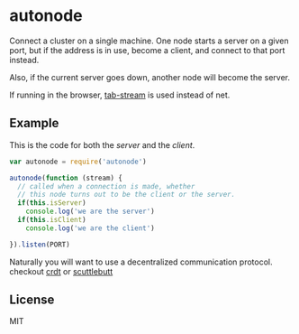 # autonode

Connect a cluster on a single machine.
One node starts a server on a given port,
but if the address is in use, become a client, 
and connect to that port instead.

Also, if the current server goes down, 
another node will become the server.

If running in the browser, [tab-stream](https://github.com/dominictarr/tab-stream)
is used instead of net.

## Example

This is the code for both the _server_ and the _client_.

``` js
var autonode = require('autonode')

autonode(function (stream) {
  // called when a connection is made, whether
  // this node turns out to be the client or the server.
  if(this.isServer) 
    console.log('we are the server')
  if(this.isClient)
    console.log('we are the client')

}).listen(PORT)
```

Naturally you will want to use a decentralized communication protocol.
checkout [crdt](https://github.com/dominictarr/crdt) 
or [scuttlebutt](https://github.com/dominictarr/scuttlebutt)

## License

MIT
